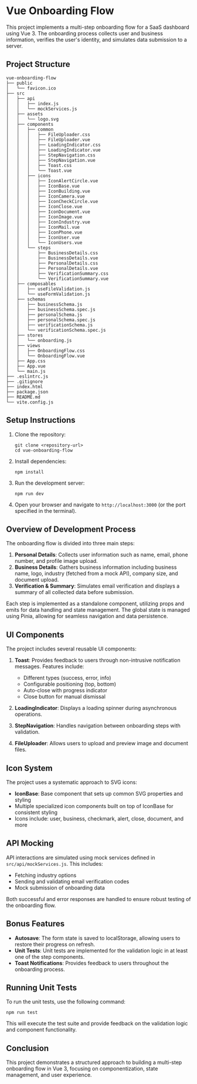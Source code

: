 # Vue Onboarding Flow

This project implements a multi-step onboarding flow for a SaaS dashboard using Vue 3. The onboarding process collects user and business information, verifies the user's identity, and simulates data submission to a server.

## Project Structure

```
vue-onboarding-flow
├── public
│   └── favicon.ico
├── src
│   ├── api
│   │   ├── index.js
│   │   └── mockServices.js
│   ├── assets
│   │   └── logo.svg
│   ├── components
│   │   ├── common
│   │   │   ├── FileUploader.css
│   │   │   ├── FileUploader.vue
│   │   │   ├── LoadingIndicator.css
│   │   │   ├── LoadingIndicator.vue
│   │   │   ├── StepNavigation.css
│   │   │   ├── StepNavigation.vue
│   │   │   ├── Toast.css
│   │   │   └── Toast.vue
│   │   ├── icons
│   │   │   ├── IconAlertCircle.vue
│   │   │   ├── IconBase.vue
│   │   │   ├── IconBuilding.vue
│   │   │   ├── IconCamera.vue
│   │   │   ├── IconCheckCircle.vue
│   │   │   ├── IconClose.vue
│   │   │   ├── IconDocument.vue
│   │   │   ├── IconImage.vue
│   │   │   ├── IconIndustry.vue
│   │   │   ├── IconMail.vue
│   │   │   ├── IconPhone.vue
│   │   │   ├── IconUser.vue
│   │   │   └── IconUsers.vue
│   │   └── steps
│   │       ├── BusinessDetails.css
│   │       ├── BusinessDetails.vue
│   │       ├── PersonalDetails.css
│   │       ├── PersonalDetails.vue
│   │       ├── VerificationSummary.css
│   │       └── VerificationSummary.vue
│   ├── composables
│   │   ├── useFileValidation.js
│   │   └── useFormValidation.js
│   ├── schemas
│   │   ├── businessSchema.js
│   │   ├── businessSchema.spec.js
│   │   ├── personalSchema.js
│   │   ├── personalSchema.spec.js
│   │   ├── verificationSchema.js
│   │   └── verificationSchema.spec.js
│   ├── stores
│   │   └── onboarding.js
│   ├── views
│   │   ├── OnboardingFlow.css
│   │   └── OnboardingFlow.vue
│   ├── App.css
│   ├── App.vue
│   └── main.js
├── .eslintrc.js
├── .gitignore
├── index.html
├── package.json
├── README.md
└── vite.config.js
```

## Setup Instructions

1. Clone the repository:
   ```
   git clone <repository-url>
   cd vue-onboarding-flow
   ```

2. Install dependencies:
   ```
   npm install
   ```

3. Run the development server:
   ```
   npm run dev
   ```

4. Open your browser and navigate to `http://localhost:3000` (or the port specified in the terminal).

## Overview of Development Process

The onboarding flow is divided into three main steps:

1. **Personal Details**: Collects user information such as name, email, phone number, and profile image upload.
2. **Business Details**: Gathers business information including business name, logo, industry (fetched from a mock API), company size, and document upload.
3. **Verification & Summary**: Simulates email verification and displays a summary of all collected data before submission.

Each step is implemented as a standalone component, utilizing props and emits for data handling and state management. The global state is managed using Pinia, allowing for seamless navigation and data persistence.

## UI Components

The project includes several reusable UI components:

1. **Toast**: Provides feedback to users through non-intrusive notification messages. Features include:
   - Different types (success, error, info)
   - Configurable positioning (top, bottom)
   - Auto-close with progress indicator
   - Close button for manual dismissal

2. **LoadingIndicator**: Displays a loading spinner during asynchronous operations.

3. **StepNavigation**: Handles navigation between onboarding steps with validation.

4. **FileUploader**: Allows users to upload and preview image and document files.

## Icon System

The project uses a systematic approach to SVG icons:

- **IconBase**: Base component that sets up common SVG properties and styling
- Multiple specialized icon components built on top of IconBase for consistent styling
- Icons include: user, business, checkmark, alert, close, document, and more

## API Mocking

API interactions are simulated using mock services defined in `src/api/mockServices.js`. This includes:

- Fetching industry options
- Sending and validating email verification codes
- Mock submission of onboarding data

Both successful and error responses are handled to ensure robust testing of the onboarding flow.

## Bonus Features

- **Autosave**: The form state is saved to localStorage, allowing users to restore their progress on refresh.
- **Unit Tests**: Unit tests are implemented for the validation logic in at least one of the step components.
- **Toast Notifications**: Provides feedback to users throughout the onboarding process.

## Running Unit Tests

To run the unit tests, use the following command:
```
npm run test
```

This will execute the test suite and provide feedback on the validation logic and component functionality.

## Conclusion

This project demonstrates a structured approach to building a multi-step onboarding flow in Vue 3, focusing on componentization, state management, and user experience.